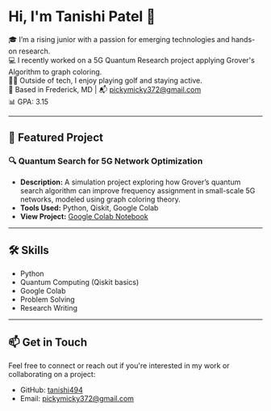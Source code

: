 # Hi, I'm Tanishi Patel 👋

🎓 I’m a rising junior with a passion for emerging technologies and hands-on research.  
💻 I recently worked on a 5G Quantum Research project applying Grover's Algorithm to graph coloring.  
🏌️‍♀️ Outside of tech, I enjoy playing golf and staying active.  
📍 Based in Frederick, MD | 📬 pickymicky372@gmail.com  
📊 GPA: 3.15  

---

## 🌟 Featured Project

### 🔍 Quantum Search for 5G Network Optimization
- **Description:** A simulation project exploring how Grover’s quantum search algorithm can improve frequency assignment in small-scale 5G networks, modeled using graph coloring theory.
- **Tools Used:** Python, Qiskit, Google Colab
- **View Project:** [Google Colab Notebook](https://colab.research.google.com/drive/14rQXM7M23afAoeJN5bnVxrpIpzAag9-Q?usp=sharing)
---

## 🛠️ Skills
- Python
- Quantum Computing (Qiskit basics)
- Google Colab
- Problem Solving
- Research Writing

---

## 📫 Get in Touch
Feel free to connect or reach out if you're interested in my work or collaborating on a project:
- GitHub: [tanishi494](https://github.com/tanishi494)
- Email: pickymicky372@gmail.com
